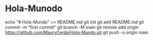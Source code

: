 # Hola-Munodo

echo "# Hola-Mundo" >> README.md
git init
git add README.md
git commit -m "first commit"
git branch -M main
git remote add origin https://github.com/MauryCerda/Hola-Mundo.git
git push -u origin main
